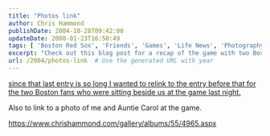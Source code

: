```yaml
---
title: "Photos link"
author: Chris Hammond
publishDate: 2004-10-28T09:42:00
updateDate: 2008-01-23T16:50:49
tags: [ 'Boston Red Sox', 'Friends', 'Games', 'Life News', 'Photography', 'Pictures', 'Places to See', 'Red Sox in St Louis', 'SEO', 'Site News' ]
excerpt: "Check out this blog post for a recap of the game with two Boston fans and a photo of the author with Auntie Carol. #BostonFans #GameNight #BlogPost"
url: /2004/photos-link  # Use the generated URL with year
---
```

<P><A href="https://www.chrishammond.com/archive/2004/10/28/357">since that last entry is so long I wanted to relink to the entry before that for the two Boston fans who were sitting beside us at the game last night.</A></P> <P>Also to link to a photo of me and Auntie Carol at the game. </P> <P><A href="https://www.chrishammond.com/gallery/albums/55/4965.aspx">https://www.chrishammond.com/gallery/albums/55/4965.aspx</A></P>


